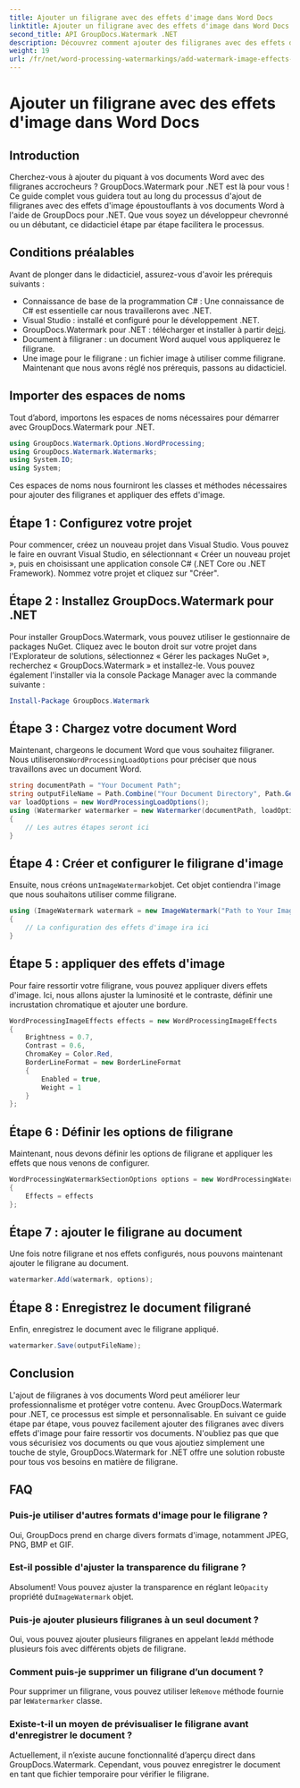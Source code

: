 ```yaml
---
title: Ajouter un filigrane avec des effets d'image dans Word Docs
linktitle: Ajouter un filigrane avec des effets d'image dans Word Docs
second_title: API GroupDocs.Watermark .NET
description: Découvrez comment ajouter des filigranes avec des effets d'image à vos documents Word à l'aide de GroupDocs.Watermark pour .NET. Suivez notre guide étape par étape pour des résultats époustouflants.
weight: 19
url: /fr/net/word-processing-watermarkings/add-watermark-image-effects-word-docs/
---
```


# Ajouter un filigrane avec des effets d'image dans Word Docs

## Introduction
Cherchez-vous à ajouter du piquant à vos documents Word avec des filigranes accrocheurs ? GroupDocs.Watermark pour .NET est là pour vous ! Ce guide complet vous guidera tout au long du processus d'ajout de filigranes avec des effets d'image époustouflants à vos documents Word à l'aide de GroupDocs pour .NET. Que vous soyez un développeur chevronné ou un débutant, ce didacticiel étape par étape facilitera le processus.
## Conditions préalables
Avant de plonger dans le didacticiel, assurez-vous d'avoir les prérequis suivants :
- Connaissance de base de la programmation C# : Une connaissance de C# est essentielle car nous travaillerons avec .NET.
- Visual Studio : installé et configuré pour le développement .NET.
-  GroupDocs.Watermark pour .NET : télécharger et installer à partir de[ici](https://releases.groupdocs.com/Watermark/net/).
- Document à filigraner : un document Word auquel vous appliquerez le filigrane.
- Une image pour le filigrane : un fichier image à utiliser comme filigrane.
Maintenant que nous avons réglé nos prérequis, passons au didacticiel.
## Importer des espaces de noms
Tout d’abord, importons les espaces de noms nécessaires pour démarrer avec GroupDocs.Watermark pour .NET.
```csharp
using GroupDocs.Watermark.Options.WordProcessing;
using GroupDocs.Watermark.Watermarks;
using System.IO;
using System;
```
Ces espaces de noms nous fourniront les classes et méthodes nécessaires pour ajouter des filigranes et appliquer des effets d'image.
## Étape 1 : Configurez votre projet
Pour commencer, créez un nouveau projet dans Visual Studio. Vous pouvez le faire en ouvrant Visual Studio, en sélectionnant « Créer un nouveau projet », puis en choisissant une application console C# (.NET Core ou .NET Framework). Nommez votre projet et cliquez sur "Créer".
## Étape 2 : Installez GroupDocs.Watermark pour .NET
Pour installer GroupDocs.Watermark, vous pouvez utiliser le gestionnaire de packages NuGet. Cliquez avec le bouton droit sur votre projet dans l'Explorateur de solutions, sélectionnez « Gérer les packages NuGet », recherchez « GroupDocs.Watermark » et installez-le.
Vous pouvez également l'installer via la console Package Manager avec la commande suivante :
```powershell
Install-Package GroupDocs.Watermark
```
## Étape 3 : Chargez votre document Word
 Maintenant, chargeons le document Word que vous souhaitez filigraner. Nous utiliserons`WordProcessingLoadOptions` pour préciser que nous travaillons avec un document Word.
```csharp
string documentPath = "Your Document Path";
string outputFileName = Path.Combine("Your Document Directory", Path.GetFileName(documentPath));
var loadOptions = new WordProcessingLoadOptions();
using (Watermarker watermarker = new Watermarker(documentPath, loadOptions))
{
    // Les autres étapes seront ici
}
```
## Étape 4 : Créer et configurer le filigrane d'image
 Ensuite, nous créons un`ImageWatermark`objet. Cet objet contiendra l'image que nous souhaitons utiliser comme filigrane.
```csharp
using (ImageWatermark watermark = new ImageWatermark("Path to Your Image"))
{
    // La configuration des effets d'image ira ici
}
```
## Étape 5 : appliquer des effets d'image
Pour faire ressortir votre filigrane, vous pouvez appliquer divers effets d'image. Ici, nous allons ajuster la luminosité et le contraste, définir une incrustation chromatique et ajouter une bordure.
```csharp
WordProcessingImageEffects effects = new WordProcessingImageEffects
{
    Brightness = 0.7,
    Contrast = 0.6,
    ChromaKey = Color.Red,
    BorderLineFormat = new BorderLineFormat
    {
        Enabled = true,
        Weight = 1
    }
};
```
## Étape 6 : Définir les options de filigrane
Maintenant, nous devons définir les options de filigrane et appliquer les effets que nous venons de configurer.
```csharp
WordProcessingWatermarkSectionOptions options = new WordProcessingWatermarkSectionOptions
{
    Effects = effects
};
```
## Étape 7 : ajouter le filigrane au document
Une fois notre filigrane et nos effets configurés, nous pouvons maintenant ajouter le filigrane au document.
```csharp
watermarker.Add(watermark, options);
```
## Étape 8 : Enregistrez le document filigrané
Enfin, enregistrez le document avec le filigrane appliqué. 
```csharp
watermarker.Save(outputFileName);
```
## Conclusion
L'ajout de filigranes à vos documents Word peut améliorer leur professionnalisme et protéger votre contenu. Avec GroupDocs.Watermark pour .NET, ce processus est simple et personnalisable. En suivant ce guide étape par étape, vous pouvez facilement ajouter des filigranes avec divers effets d'image pour faire ressortir vos documents. 
N'oubliez pas que que vous sécurisiez vos documents ou que vous ajoutiez simplement une touche de style, GroupDocs.Watermark for .NET offre une solution robuste pour tous vos besoins en matière de filigrane. 
## FAQ
### Puis-je utiliser d'autres formats d'image pour le filigrane ?
Oui, GroupDocs prend en charge divers formats d'image, notamment JPEG, PNG, BMP et GIF.
### Est-il possible d'ajuster la transparence du filigrane ?
 Absolument! Vous pouvez ajuster la transparence en réglant le`Opacity` propriété du`ImageWatermark` objet.
### Puis-je ajouter plusieurs filigranes à un seul document ?
 Oui, vous pouvez ajouter plusieurs filigranes en appelant le`Add` méthode plusieurs fois avec différents objets de filigrane.
### Comment puis-je supprimer un filigrane d’un document ?
 Pour supprimer un filigrane, vous pouvez utiliser le`Remove` méthode fournie par le`Watermarker` classe.
### Existe-t-il un moyen de prévisualiser le filigrane avant d'enregistrer le document ?
Actuellement, il n’existe aucune fonctionnalité d’aperçu direct dans GroupDocs.Watermark. Cependant, vous pouvez enregistrer le document en tant que fichier temporaire pour vérifier le filigrane.